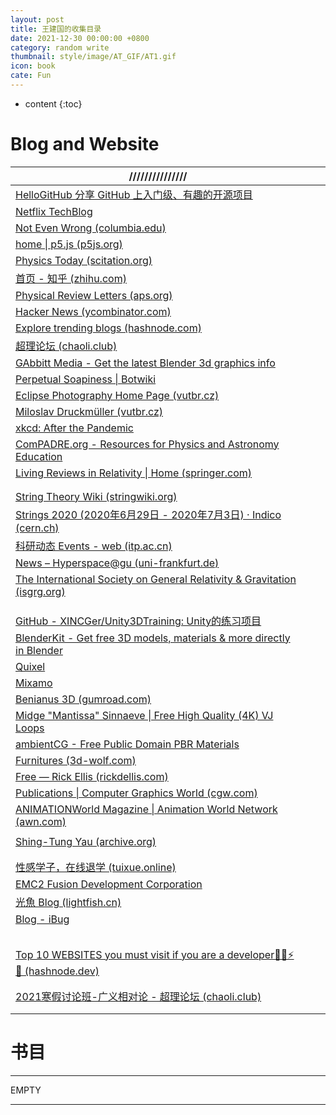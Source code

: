 ```yaml
---
layout: post
title: 王建国的收集目录
date: 2021-12-30 00:00:00 +0800
category: random write
thumbnail: style/image/AT_GIF/AT1.gif
icon: book
cate: Fun
---
```


* content
{:toc}


# Blog and Website

| ///////////////                                              |      |      |
| ------------------------------------------------------------ | ---- | ---- |
| [HelloGitHub   分享   GitHub 上入门级、有趣的开源项目](https://www.hellogithub.com/) |      |      |
| [Netflix   TechBlog](https://netflixtechblog.com/)           |      |      |
| [Not Even Wrong   (columbia.edu)](http://www.math.columbia.edu/~woit/wordpress/) |      |      |
| [home \| p5.js   (p5js.org)](https://p5js.org/)              |      |      |
| [Physics Today   (scitation.org)](https://physicstoday.scitation.org/journal/pto) |      |      |
| [首页   - 知乎   (zhihu.com)](https://www.zhihu.com/)        |      |      |
| [Physical   Review Letters (aps.org)](https://journals.aps.org/prl/) |      |      |
| [Hacker   News (ycombinator.com)](https://news.ycombinator.com/news) |      |      |
| [Explore   trending blogs (hashnode.com)](https://hashnode.com/explore) |      |      |
| [超理论坛   (chaoli.club)](https://chaoli.club/index.php/)   |      |      |
| [GAbbitt   Media - Get the latest Blender 3d graphics info](https://www.gabbitt.co.uk/) |      |      |
| [Perpetual Soapiness \|   Botwiki](https://botwiki.org/bot/perpetual-soapiness/) |      |      |
| [Eclipse   Photography Home Page (vutbr.cz)](http://www.zam.fme.vutbr.cz/~druck/Eclipse/Index.htm?continueFlag=bbd53024becd8c52c565e8b1e5257e30) |      |      |
| [Miloslav Druckmüller   (vutbr.cz)](http://www.zam.fme.vutbr.cz/~druck/Index.htm) |      |      |
| [xkcd: After the   Pandemic](https://xkcd.com/)              |      |      |
| [ComPADRE.org   - Resources for Physics and Astronomy Education](https://www.compadre.org/) |      |      |
| [Living   Reviews in Relativity \| Home (springer.com)](https://www.springer.com/journal/41114) |      |      |
|                                                              |      |      |
|                                                              |      |      |
| [String Theory Wiki   (stringwiki.org)](https://www.stringwiki.org/wiki/String_Theory_Wiki) |      |      |
| [Strings 2020 (2020年6月29日   - 2020年7月3日)   ·   Indico (cern.ch)](https://indico.cern.ch/event/929434/timetable/) |      |      |
| [科研动态   Events - web (itp.ac.cn)](http://gc.itp.ac.cn/events) |      |      |
| [News –   Hyperspace@gu (uni-frankfurt.de)](https://hyperspace.uni-frankfurt.de/category/News/) |      |      |
| [The   International Society on General Relativity & Gravitation (isgrg.org)](http://www.isgrg.org/index.php) |      |      |
|                                                              |      |      |
|                                                              |      |      |
|                                                              |      |      |
| [GitHub -   XINCGer/Unity3DTraining: Unity的练习项目](https://github.com/XINCGer/Unity3DTraining) |      |      |
| [BlenderKit   - Get free 3D models, materials & more directly in Blender](https://www.blenderkit.com/) |      |      |
| [Quixel](https://quixel.com/)                                |      |      |
| [Mixamo](https://www.mixamo.com/#/?page=1&type=Character)    |      |      |
| [Benianus   3D (gumroad.com)](https://benianus3d.gumroad.com/?recommended_by=library&sort=newest) |      |      |
| [Midge   "Mantissa" Sinnaeve \| Free High Quality (4K) VJ Loops](https://mantissa.xyz/pages/vj.html) |      |      |
| [ambientCG -   Free Public Domain PBR Materials](https://ambientcg.com/) |      |      |
| [Furnitures   (3d-wolf.com)](https://3d-wolf.com/products/models/furniture/) |      |      |
| [Free   —   Rick Ellis (rickdellis.com)](http://www.rickdellis.com/downloads-1) |      |      |
| [Publications \| Computer   Graphics World (cgw.com)](https://www.cgw.com/Publications.aspx?pageid=1) |      |      |
| [ANIMATIONWorld   Magazine \| Animation World Network (awn.com)](https://www.awn.com/animationworld) |      |      |
|                                                              |      |      |
| [Shing-Tung   Yau (archive.org)](https://web.archive.org/web/20180511050808/http:/www.doctoryau.com/bio.html) |      |      |
|                                                              |      |      |
|                                                              |      |      |
| [性感学子，在线退学   (tuixue.online)](https://tuixue.online/) |      |      |
| [EMC2 Fusion   Development Corporation](http://emc2fusion.org/) |      |      |
| [光魚   Blog (lightfish.cn)](https://lightfish.cn/page/3/)   |      |      |
| [Blog - iBug](https://ibug.io/blog/)                         |      |      |
|                                                              |      |      |
|                                                              |      |      |
|                                                              |      |      |
|                                                              |      |      |
|                                                              |      |      |
| [Top   10 WEBSITES you must visit if you are a developer👨‍💻⚡😎 (hashnode.dev)](https://yashw.hashnode.dev/top-10-websites-you-must-visit-if-you-are-a-developer) |      |      |
|                                                              |      |      |
|                                                              |      |      |
| [2021寒假讨论班-广义相对论   - 超理论坛   (chaoli.club)](https://chaoli.club/index.php/6128) |      |      |
|                                                              |      |      |
|                                                              |      |      |









# 书目

------

EMPTY

------









